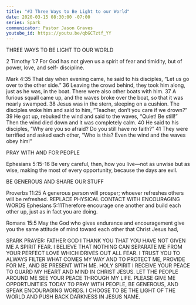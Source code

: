 ```yaml
---
title: "#3 Three Ways to Be Light to our World"
date: 2020-03-15 08:30:00 -07:00
series: Spark
communicator: Pastor Jason Graves
youtube_id: https://youtu.be/qbGCTztf_YY
---
```


THREE WAYS TO BE LIGHT TO OUR WORLD

2 Timothy 1:7 For God has not given us a spirit of fear and timidity, but of power, love, and self- discipline.

Mark 4:35 That day when evening came, he said to his disciples, “Let us go over to the other side.” 36 Leaving the crowd behind, they took him along, just as he was, in the boat. There were also other boats with him. 37 A furious squall came up, and the waves broke over the boat, so that it was nearly swamped. 38 Jesus was in the stern, sleeping on a cushion. The disciples woke him and said to him, “Teacher, don’t you care if we drown?” 39 He got up, rebuked the wind and said to the waves, “Quiet! Be still!” Then the wind died down and it was completely calm. 40 He said to his disciples, “Why are you so afraid? Do you still have no faith?” 41 They were terrified and asked each other, “Who is this? Even the wind and the waves obey him!”

PRAY WITH AND FOR PEOPLE

Ephesians 5:15-16 Be very careful, then, how you live—not as unwise but as wise, making the most of every opportunity, because the days are evil.

BE GENEROUS AND SHARE OUR STUFF

Proverbs 11:25 A generous person will prosper; whoever refreshes others will be refreshed.
REPLACE PHYSICAL CONTACT WITH ENCOURAGING WORDS
Ephesians 5:11Therefore encourage one another and build each other up, just as in fact you are doing.

Romans 15:5 May the God who gives endurance and encouragement give you the same attitude of mind toward each other that Christ Jesus had,

SPARK PRAYER:
FATHER GOD I THANK YOU THAT YOU HAVE NOT GIVEN ME A SPIRIT FEAR. I BELIEVE THAT NOTHING CAN SEPARATE ME FROM YOUR PERFECT LOVE WHICH DRIVES OUT ALL FEAR. I TRUST YOU TO ALWAYS FILTER WHAT COMES MY WAY AND TO PROTECT ME, PROVIDE FOR
ME, AND BE PRESENT WITH ME. HOLY SPIRIT I RECEIVE YOUR PEACE TO GUARD MY HEART AND MIND IN CHRIST JESUS. LET THE PEOPLE AROUND ME SEE YOUR PEACE THROUGH MY LIFE. PLEASE GIVE ME OPPORTUNITIES TODAY TO PRAY WITH PEOPLE, BE GENEROUS, AND SPEAK ENCOURAGING WORDS. I CHOOSE TO BE THE LIGHT OF THE WORLD AND PUSH BACK DARKNESS IN JESUS NAME.